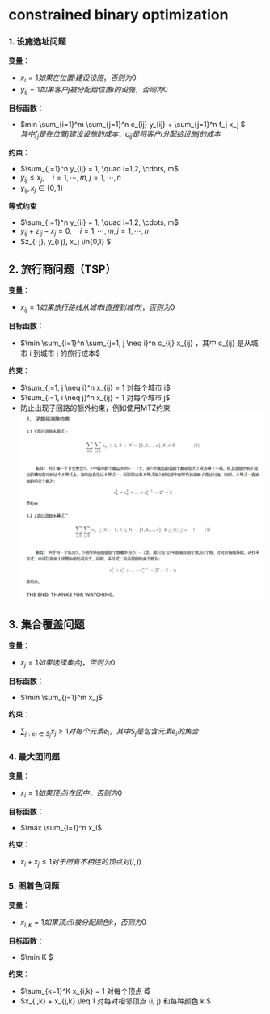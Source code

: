 # constrained binary optimization

### 1. 设施选址问题

**变量**：
- $x_i  = 1 如果在位置  i  建设设施，否则为 0$
- $y_{ij}  = 1 如果客户  j  被分配给位置  i  的设施，否则为 0$

**目标函数**：
- $min \sum_{i=1}^m \sum_{j=1}^n c_{ij} y_{ij} + \sum_{j=1}^n f_j x_j $  
$其中  f_j  是在位置  j  建设设施的成本， c_{ij}  是将客户  i  分配给设施  j  的成本$

**约束**：
- $\sum_{j=1}^n y_{ij} = 1, \quad i=1,2, \cdots, m$
- $y_{ij} \leq x_j, \quad i=1, \cdots, m, j=1, \cdots, 
n$
- $y_{i j}, x_j \in\{0,1\}$

**等式约束**
- $\sum_{j=1}^n y_{ij} = 1, \quad i=1,2, \cdots, m$
- $y_{i j}+z_{i j}-x_j=0, \quad i=1, \cdots, m, j=1, \cdots, n$
- $z_{i j}, y_{i j}, x_j \in\{0,1\} $

## 2. 旅行商问题（TSP）

**变量**：
- $x_{ij} = 1 如果旅行路线从城市  i  直接到城市  j ，否则为 0$

**目标函数**：
- $\min \sum_{i=1}^n \sum_{j=1, j \neq i}^n c_{ij} x_{ij} ，其中  c_{ij}  是从城市  i  到城市  j  的旅行成本$

**约束**：
- $\sum_{j=1, j \neq i}^n x_{ij} = 1  对每个城市 i$  
- $\sum_{i=1, i \neq j}^n x_{ij} = 1  对每个城市 j$  
- 防止出现子回路的额外约束，例如使用MTZ约束  
![`alt text`](image.png)

## 3. 集合覆盖问题

**变量**：
- $x_j  = 1 如果选择集合  j ，否则为 0$

**目标函数**：
- $\min \sum_{j=1}^m x_j$

**约束**：
- $\sum_{j: e_i \in S_j} x_j \geq 1  对每个元素  e_i ，其中  S_j  是包含元素  e_i  的集合$

### 4. 最大团问题

**变量**：
- $x_i  = 1 如果顶点  i  在团中，否则为 0$  

**目标函数**：
- $\max \sum_{i=1}^n x_i$  

**约束**：
- $x_i + x_j \leq 1  对于所有不相连的顶点对  (i, j)$

### 5. 图着色问题

**变量**：
-  $x_{i,k}  = 1 如果顶点  i  被分配颜色  k ，否则为 0$

**目标函数**：
- $\min  K $

**约束**：
- $\sum_{k=1}^K x_{i,k} = 1  对每个顶点  i$
- $x_{i,k} + x_{j,k} \leq 1  对每对相邻顶点  (i, j)  和每种颜色  k $
